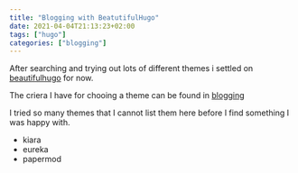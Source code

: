 ```yaml
---
title: "Blogging with BeatutifulHugo"
date: 2021-04-04T21:13:23+02:00
tags: ["hugo"]
categories: ["blogging"]
---
```


After searching and trying out lots of different themes i settled on [beautifulhugo](https://themes.gohugo.io/beautifulhugo/) for now. 

The criera I have for chooing a theme can be found in [blogging](../blogging)

I tried so many themes that I cannot list them here before I find something I was happy with. 

 - kiara
 - eureka
 - papermod


